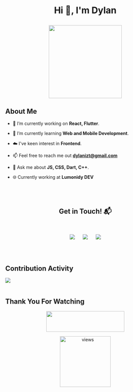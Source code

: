 
<h1 align="center">Hi 👋, I'm Dylan
<h2>
<p align="center">
  <img src="https://miro.medium.com/max/2048/1*OohqW5DGh9CQS4hLY5FXzA.png" height="230"/>
</p>

<h2>About Me </h2>

- 🔭 I’m currently working on **React, Flutter**.

- 🌱 I’m currently learning **Web and Mobile Development**.

- ☁️ I've keen interest in **Frontend**.

- 📫 Feel free to reach me out **dylanizt@gmail.com**

- 💬 Ask me about **JS, CSS, Dart, C++**.

- 🌐 Currently working at **Lumonidy DEV**

<h2>
<Br>
<h2 align="center">Get in Touch! 📬
<Br></Br>
<p align="center">
<a href="www.linkedin.com/in/dylan-fernández/" target="blank"><img align="center" src="https://img.shields.io/badge/Dylan Fernandez-0077B5?style=for-the-badge&logo=linkedin&logoColor=white" /></a> &nbsp;&nbsp;&nbsp;  <a href="mailto:dylanizt@gmail.com" target="blank"><img align="center" src="https://img.shields.io/badge/dylanizt@gmail.com-D14836?style=for-the-badge&logo=gmail&logoColor=white" /></a>    &nbsp;&nbsp;&nbsp;       <a href="https://www.github.com/Dylannton" target="blank"><img align="center" src="https://img.shields.io/badge/Dylannton-100000?style=for-the-badge&logo=github&logoColor=white" /></a>
</p>

<Br>

<h2>Contribution Activity </h2>
  <img  align="center"  src="https://github-readme-stats.vercel.app/api?username=Dylannton&title_color=6FDA44&text_color=FFFFFF&theme=dark&show_icons=true&count_private=true" />
  <br></br>

  <h2 align='left'>Thank You For Watching</h2>
  <p align="center">
    <img src="https://media.giphy.com/media/jpVnC65DmYeyRL4LHS/giphy.gif" width="70%" height="65px">
  </p>	
     <p align='center'> <img src="https://komarev.com/ghpvc/?username=Dylannton&label=Profile%20views&color=blueviolet&style=plastic" width="160px" alt="views" /> </p>
  <br>
  

